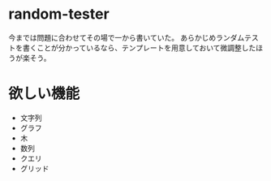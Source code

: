 # random-tester
今までは問題に合わせてその場で一から書いていた。
あらかじめランダムテストを書くことが分かっているなら、テンプレートを用意しておいて微調整したほうが楽そう。

# 欲しい機能
- 文字列
- グラフ
- 木
- 数列
- クエリ
- グリッド
